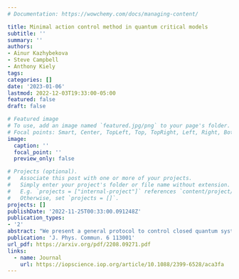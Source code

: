 ```yaml
---
# Documentation: https://wowchemy.com/docs/managing-content/

title: Minimal action control method in quantum critical models
subtitle: ''
summary: ''
authors:
- Ainur Kazhybekova 
- Steve Campbell 
- Anthony Kiely
tags:
categories: []
date: '2023-01-06'
lastmod: 2022-12-03T19:33:00-05:00
featured: false
draft: false

# Featured image
# To use, add an image named `featured.jpg/png` to your page's folder.
# Focal points: Smart, Center, TopLeft, Top, TopRight, Left, Right, BottomLeft, Bottom, BottomRight.
image:
  caption: ''
  focal_point: ''
  preview_only: false

# Projects (optional).
#   Associate this post with one or more of your projects.
#   Simply enter your project's folder or file name without extension.
#   E.g. `projects = ["internal-project"]` references `content/project/deep-learning/index.md`.
#   Otherwise, set `projects = []`.
projects: []
publishDate: '2022-11-25T00:33:00.091248Z'
publication_types:
- '2'
abstract: "We present a general protocol to control closed quantum systems that is based on minimising the adiabatic action. Using tools based on the geometry of quantum evolutions through the quantum adiabatic brachistochrone, we show that high fidelity control of the ground state of critical quantum systems can be achieved and requires only a reasonable approximation for the ground state spectral gap. We demonstrate our results for three widely applicable systems: the Landau-Zener, Ising, and fully connected spin models."
publication: 'J. Phys. Commun. 6 113001'
url_pdf: https://arxiv.org/pdf/2208.09271.pdf
links:
  - name: Journal
    url: https://iopscience.iop.org/article/10.1088/2399-6528/aca3fa
---
```

